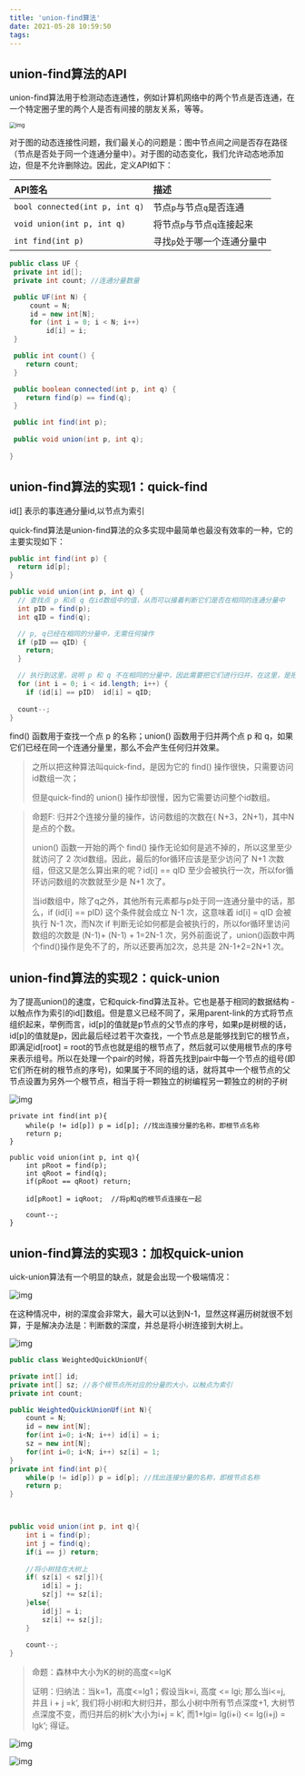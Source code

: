 ```yaml
---
title: 'union-find算法'
date: 2021-05-28 10:59:50
tags:
---
```


## union-find算法的API

union-find算法用于检测动态连通性，例如计算机网络中的两个节点是否连通，在一个特定圈子里的两个人是否有间接的朋友关系，等等。

<img src="https://upload-images.jianshu.io/upload_images/15884954-de7ef738949aad50.png" alt="img" style="zoom:67%;" />

对于图的动态连接性问题，我们最关心的问题是：图中节点间之间是否存在路径（节点是否处于同一个连通分量中）。对于图的动态变化，我们允许动态地添加边，但是不允许删除边。因此，定义API如下：

| API签名                        | 描述                        |
| :----------------------------- | :-------------------------- |
| `bool connected(int p, int q)` | 节点`p`与节点`q`是否连通    |
| `void union(int p, int q)`     | 将节点`p`与节点`q`连接起来  |
| `int find(int p)`              | 寻找`p`处于哪一个连通分量中 |





```java
public class UF {
 private int id[]; 
 private int count; //连通分量数量

 public UF(int N) {
     count = N;
     id = new int[N];
     for (int i = 0; i < N; i++) 
         id[i] = i;
 }

 public int count() {
	return count;
 }

 public boolean connected(int p, int q) {
 	return find(p) == find(q);
 }

 public int find(int p); 
    
 public void union(int p, int q);
    
}
```



## union-find算法的实现1：quick-find

id[] 表示的事连通分量id,以节点为索引

quick-find算法是union-find算法的众多实现中最简单也最没有效率的一种，它的主要实现如下：

```java
public int find(int p) {
  return id[p];
}

public void union(int p, int q) {
  // 查找点 p 和点 q 在id数组中的值，从而可以接着判断它们是否在相同的连通分量中
  int pID = find(p);
  int qID = find(q);

  // p, q已经在相同的分量中，无需任何操作
  if (pID == qID) {
    return;
  }

  // 执行到这里，说明 p 和 q 不在相同的分量中，因此需要把它们进行归并，在这里，是把 p 所在的分量里的所有元素全部重命名为 q 所在的分量里的名称（唯一）
  for (int i = 0; i < id.length; i++) {
    if (id[i] == pID)  id[i] = qID;
  
  count--;
}
```

find() 函数用于查找一个点 p 的名称；union() 函数用于归并两个点 p 和 q，如果它们已经在同一个连通分量里，那么不会产生任何归并效果。



> 之所以把这种算法叫quick-find，是因为它的 find() 操作很快，只需要访问id数组一次；
>
> 但是quick-find的 union() 操作却很慢，因为它需要访问整个id数组。



> 命题F:  归并2个连接分量的操作，访问数组的次数在( N+3，2N+1)，其中N是点的个数。
>
> union() 函数一开始的两个 find() 操作无论如何是逃不掉的，所以这里至少就访问了 2 次id数组。因此，最后的for循环应该是至少访问了 N+1 次数组，但这又是怎么算出来的呢？id[i] == qID 至少会被执行一次，所以for循环访问数组的次数就至少是 N+1 次了。
>
> 当id数组中，除了q之外，其他所有元素都与p处于同一连通分量中的话，那么，if (id[i] == pID) 这个条件就会成立 N-1 次，这意味着 id[i] = qID 会被执行 N-1 次，而N次 if 判断无论如何都是会被执行的，所以for循环里访问数组的次数是 (N-1)+ (N-1) + 1=2N-1 次，另外前面说了，union()函数中两个find()操作是免不了的，所以还要再加2次，总共是 2N-1+2=2N+1 次。





## union-find算法的实现2：quick-union

<!--考虑一下，为什么以上的解法会造成“牵一发而动全身”？因为每个节点所属的组号都是单独记录，各自为政的，没有将它们以更好的方式组织起来，当涉及到修改的时候，除了逐一通知、修改，别无他法。什么样子的数据结构能够将一些节点给组织起来？常见的就是链表，图，树，什么的了。但是哪种结构对于查找和修改的效率最高？毫无疑问是树，因此考虑如何将节点和组的关系以树的形式表现出来。-->

为了提高union()的速度，它和quick-find算法互补。它也是基于相同的数据结构 - 以触点作为索引的id[]数组。但是意义已经不同了，采用parent-link的方式将节点组织起来，举例而言，id[p]的值就是p节点的父节点的序号，如果p是树根的话，id[p]的值就是p，因此最后经过若干次查找，一个节点总是能够找到它的根节点，即满足id[root] = root的节点也就是组的根节点了，然后就可以使用根节点的序号来表示组号。所以在处理一个pair的时候，将首先找到pair中每一个节点的组号(即它们所在树的根节点的序号)，如果属于不同的组的话，就将其中一个根节点的父节点设置为另外一个根节点，相当于将一颗独立的树编程另一颗独立的树的子树

![img](https://pic4.zhimg.com/80/v2-44540ed217035c0d23167324ddf4b063_720w.jpg)

```
private int find(int p){
	while(p != id[p]) p = id[p]; //找出连接分量的名称，即根节点名称
	return p;
}

public void union(int p, int q){
	int pRoot = find(p);
	int qRoot = find(q);
	if(pRoot == qRoot) return;
	
	id[pRoot] = iqRoot;  //将p和q的根节点连接在一起
	
	count--;
}
```





## union-find算法的实现3：加权quick-union

uick-union算法有一个明显的缺点，就是会出现一个极端情况：

![img](https://pic4.zhimg.com/80/v2-3e0f32ff867519251c1ec7d81b1f010b_720w.jpg)

在这种情况中，树的深度会非常大，最大可以达到N-1，显然这样遍历树就很不划算，于是解决办法是：判断数的深度，并总是将小树连接到大树上。

![img](https://pic2.zhimg.com/80/v2-1e31170eb5b80af6d2f91704c080410d_720w.jpg)



```java
public class WeightedQuickUnionUf{

private int[] id;
private int[] sz; //各个根节点所对应的分量的大小，以触点为索引
private int count;

public WeightedQuickUnionUf(int N){
	count = N;
	id = new int[N];
	for(int i=0; i<N; i++) id[i] = i;
	sz = new int[N];
	for(int i=0; i<N; i++) sz[i] = 1;
}
private int find(int p){
	while(p != id[p]) p = id[p]; //找出连接分量的名称，即根节点名称
	return p;
}



public void union(int p, int q){
	int i = find(p);
	int j = find(q);
	if(i == j) return;
	
    //将小树挂在大树上
	if( sz[i] < sz[j]){
		id[i] = j;
		sz[j] += sz[i];
	}else{
        id[j] = i;
		sz[i] += sz[j];
    }
	
	count--;
}


```

> 命题：森林中大小为K的树的高度<=lgK
>
> 证明：归纳法：当k=1，高度<=lg1；假设当k=i, 高度 <= lgi; 那么当i<=j, 并且 i + j =k‘,  我们将小树i和大树归并，那么小树中所有节点深度+1, 大树节点深度不变，而归并后的树k'大小为i+j = k’, 而1+lgi= lg(i+i) <= lg(i+j) = lgk‘; 得证。

![img](https://pic4.zhimg.com/80/v2-aa15e51d568de64766f60ffd28f0b443_720w.jpg)

![img](https://pic2.zhimg.com/80/v2-39d79a38fd9116c76cb552dfdb9bd9a9_720w.jpg)
